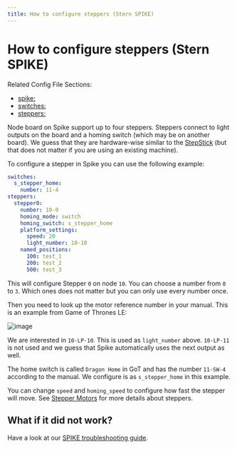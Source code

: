 ```yaml
---
title: How to configure steppers (Stern SPIKE)
---
```


# How to configure steppers (Stern SPIKE)


Related Config File Sections:

* [spike:](../../config/spike.md)
* [switches:](../../config/switches.md)
* [steppers:](../../config/steppers.md)

Node board on Spike support up to four steppers. Steppers connect to
light outputs on the board and a homing switch (which may be on another
board). We guess that they are hardware-wise similar to the
[StepStick](../stepstick.md)
(but that does not matter if you are using an existing machine).

To configure a stepper in Spike you can use the following example:

``` yaml
switches:
  s_stepper_home:
    number: 11-4
steppers:
  stepper0:
    number: 10-0
    homing_mode: switch
    homing_switch: s_stepper_home
    platform_settings:
      speed: 20
      light_number: 10-10
    named_positions:
      100: test_1
      200: test_2
      500: test_3
```

This will configure Stepper `0` on node `10`. You can choose a number
from `0` to `3`. Which ones does not matter but you can only use every
number once.

Then you need to look up the motor reference number in your manual. This
is an example from Game of Thrones LE:

![image](../images/spike_stepper_table.png)

We are interested in `10-LP-10`. This is used as `light_number` above.
`10-LP-11` is not used and we guess that Spike automatically uses the
next output as well.

The home switch is called `Dragon Home` in GoT and has the number
`11-SW-4` according to the manual. We configure is as `s_stepper_home`
in this example.

You can change `speed` and `homing_speed` to configure how fast the
stepper will move. See [Stepper Motors](../../mechs/steppers.md) for more details about steppers.

## What if it did not work?

Have a look at our
[SPIKE troubleshooting guide](../../troubleshooting/index.md).
